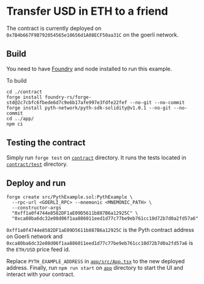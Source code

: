 # Transfer USD in ETH to a friend

The contract is currently deployed on `0x7B4b667F9B792054565e10656d1A08ECF50aa31C` on the goerli network.

## Build

You need to have [Foundry](https://getfoundry.sh/) and node installed to run this example.

To build 

```
cd ./contract
forge install foundry-rs/forge-std@2c7cbfc6fbede6d7c9e6b17afe997e3fdfe22fef --no-git --no-commit
forge install pyth-network/pyth-sdk-solidity@v1.0.1 --no-git --no-commit
cd ../app/
npm ci
```

## Testing the contract

Simply run `forge test` on [`contract`](./contract) directory. It runs the tests located in
[`contract/test`](./contract/test) directory.

## Deploy and run

```
forge create src/PythExample.sol:PythExample \
  --rpc-url <GOERLI_RPC> --mnemonic <MNEMONIC_PATH> \
  --constructor-args
  "0xff1a0f4744e8582DF1aE09D5611b887B6a12925C" \
  "0xca80ba6dc32e08d06f1aa886011eed1d77c77be9eb761cc10d72b7d0a2fd57a6" 
```

`0xff1a0f4744e8582DF1aE09D5611b887B6a12925C` is the Pyth contract address on Goerli network and
`0xca80ba6dc32e08d06f1aa886011eed1d77c77be9eb761cc10d72b7d0a2fd57a6` is the `ETH/USD` price feed id.

Replace `PYTH_EXAMPLE_ADDRESS` in [`app/src/App.tsx`](./app/src/App.tsx) to the new deployed address.
Finally, run `npm run start` on [`app`](./app) directory to start the UI and interact with your contract.

